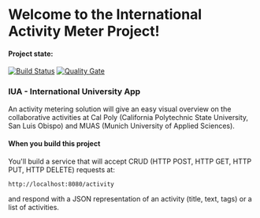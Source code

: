 # Welcome to the International Activity Meter Project!

#### Project state:

[![Build Status](https://travis-ci.org/sweIhm/sweiproject-tg1b-4.svg?branch=master)](https://travis-ci.org/sweIhm/sweiproject-tg1b-4)
[![Quality Gate](https://sonarcloud.io/api/badges/gate?key=org.springframework:international-university-app)](https://sonarcloud.io/dashboard?id=org.springframework%3Ainternational-university-app)


### IUA - International University App
An activity metering solution will give an easy visual overview on the collaborative activities at Cal Poly (California Polytechnic State University, San Luis Obispo) and MUAS (Munich University of Applied Sciences).


#### When you build this project

You'll build a service that will accept CRUD (HTTP POST, HTTP GET, HTTP PUT, HTTP DELETE) requests at:
```
http://localhost:8080/activity
```
and respond with a JSON representation of an activity (title, text, tags) or a list of activities.
